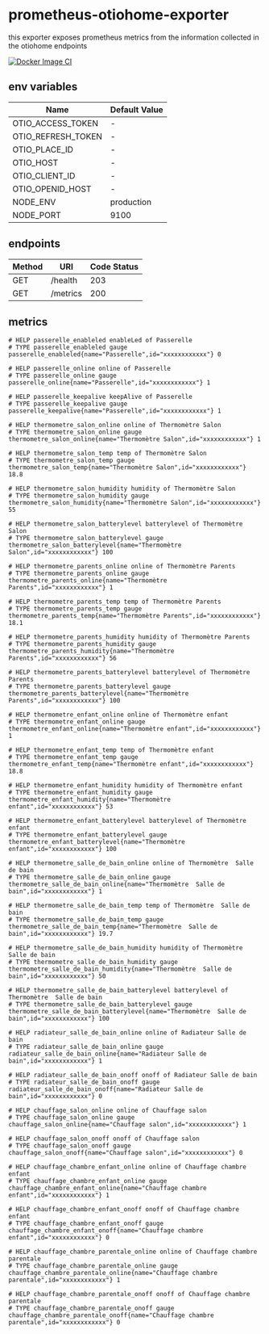 # prometheus-otiohome-exporter

this exporter exposes prometheus metrics from the information collected in the otiohome endpoints


[![Docker Image CI](https://github.com/sguesdon/prometheus-otiohome-exporter/actions/workflows/tag_build_docker_image.yml/badge.svg)](https://github.com/sguesdon/prometheus-otiohome-exporter/actions?query=Docker%20Image%20CI)

## env variables

| Name               | Default Value |
|--------------------|---------------|
| OTIO_ACCESS_TOKEN  | -             |
| OTIO_REFRESH_TOKEN | -             |
| OTIO_PLACE_ID      | -             |
| OTIO_HOST          | -             |
| OTIO_CLIENT_ID     | -             |
| OTIO_OPENID_HOST   | -             |
| NODE_ENV           | production    |
| NODE_PORT          | 9100          |

## endpoints

| Method | URI      | Code Status |
|--------|----------|-------------|
| GET    | /health  | 203         |
| GET    | /metrics | 200         |

## metrics

```
# HELP passerelle_enableled enableLed of Passerelle
# TYPE passerelle_enableled gauge
passerelle_enableled{name="Passerelle",id="xxxxxxxxxxxx"} 0

# HELP passerelle_online online of Passerelle
# TYPE passerelle_online gauge
passerelle_online{name="Passerelle",id="xxxxxxxxxxxx"} 1

# HELP passerelle_keepalive keepAlive of Passerelle
# TYPE passerelle_keepalive gauge
passerelle_keepalive{name="Passerelle",id="xxxxxxxxxxxx"} 1

# HELP thermometre_salon_online online of Thermomètre Salon
# TYPE thermometre_salon_online gauge
thermometre_salon_online{name="Thermomètre Salon",id="xxxxxxxxxxxx"} 1

# HELP thermometre_salon_temp temp of Thermomètre Salon
# TYPE thermometre_salon_temp gauge
thermometre_salon_temp{name="Thermomètre Salon",id="xxxxxxxxxxxx"} 18.8

# HELP thermometre_salon_humidity humidity of Thermomètre Salon
# TYPE thermometre_salon_humidity gauge
thermometre_salon_humidity{name="Thermomètre Salon",id="xxxxxxxxxxxx"} 55

# HELP thermometre_salon_batterylevel batterylevel of Thermomètre Salon
# TYPE thermometre_salon_batterylevel gauge
thermometre_salon_batterylevel{name="Thermomètre Salon",id="xxxxxxxxxxxx"} 100

# HELP thermometre_parents_online online of Thermomètre Parents
# TYPE thermometre_parents_online gauge
thermometre_parents_online{name="Thermomètre Parents",id="xxxxxxxxxxxx"} 1

# HELP thermometre_parents_temp temp of Thermomètre Parents
# TYPE thermometre_parents_temp gauge
thermometre_parents_temp{name="Thermomètre Parents",id="xxxxxxxxxxxx"} 18.1

# HELP thermometre_parents_humidity humidity of Thermomètre Parents
# TYPE thermometre_parents_humidity gauge
thermometre_parents_humidity{name="Thermomètre Parents",id="xxxxxxxxxxxx"} 56

# HELP thermometre_parents_batterylevel batterylevel of Thermomètre Parents
# TYPE thermometre_parents_batterylevel gauge
thermometre_parents_batterylevel{name="Thermomètre Parents",id="xxxxxxxxxxxx"} 100

# HELP thermometre_enfant_online online of Thermomètre enfant
# TYPE thermometre_enfant_online gauge
thermometre_enfant_online{name="Thermomètre enfant",id="xxxxxxxxxxxx"} 1

# HELP thermometre_enfant_temp temp of Thermomètre enfant
# TYPE thermometre_enfant_temp gauge
thermometre_enfant_temp{name="Thermomètre enfant",id="xxxxxxxxxxxx"} 18.8

# HELP thermometre_enfant_humidity humidity of Thermomètre enfant
# TYPE thermometre_enfant_humidity gauge
thermometre_enfant_humidity{name="Thermomètre enfant",id="xxxxxxxxxxxx"} 53

# HELP thermometre_enfant_batterylevel batterylevel of Thermomètre enfant
# TYPE thermometre_enfant_batterylevel gauge
thermometre_enfant_batterylevel{name="Thermomètre enfant",id="xxxxxxxxxxxx"} 100

# HELP thermometre_salle_de_bain_online online of Thermomètre  Salle de bain
# TYPE thermometre_salle_de_bain_online gauge
thermometre_salle_de_bain_online{name="Thermomètre  Salle de bain",id="xxxxxxxxxxxx"} 1

# HELP thermometre_salle_de_bain_temp temp of Thermomètre  Salle de bain
# TYPE thermometre_salle_de_bain_temp gauge
thermometre_salle_de_bain_temp{name="Thermomètre  Salle de bain",id="xxxxxxxxxxxx"} 19.7

# HELP thermometre_salle_de_bain_humidity humidity of Thermomètre  Salle de bain
# TYPE thermometre_salle_de_bain_humidity gauge
thermometre_salle_de_bain_humidity{name="Thermomètre  Salle de bain",id="xxxxxxxxxxxx"} 50

# HELP thermometre_salle_de_bain_batterylevel batterylevel of Thermomètre  Salle de bain
# TYPE thermometre_salle_de_bain_batterylevel gauge
thermometre_salle_de_bain_batterylevel{name="Thermomètre  Salle de bain",id="xxxxxxxxxxxx"} 100

# HELP radiateur_salle_de_bain_online online of Radiateur Salle de bain
# TYPE radiateur_salle_de_bain_online gauge
radiateur_salle_de_bain_online{name="Radiateur Salle de bain",id="xxxxxxxxxxxx"} 1

# HELP radiateur_salle_de_bain_onoff onoff of Radiateur Salle de bain
# TYPE radiateur_salle_de_bain_onoff gauge
radiateur_salle_de_bain_onoff{name="Radiateur Salle de bain",id="xxxxxxxxxxxx"} 0

# HELP chauffage_salon_online online of Chauffage salon
# TYPE chauffage_salon_online gauge
chauffage_salon_online{name="Chauffage salon",id="xxxxxxxxxxxx"} 1

# HELP chauffage_salon_onoff onoff of Chauffage salon
# TYPE chauffage_salon_onoff gauge
chauffage_salon_onoff{name="Chauffage salon",id="xxxxxxxxxxxx"} 0

# HELP chauffage_chambre_enfant_online online of Chauffage chambre enfant
# TYPE chauffage_chambre_enfant_online gauge
chauffage_chambre_enfant_online{name="Chauffage chambre enfant",id="xxxxxxxxxxxx"} 1

# HELP chauffage_chambre_enfant_onoff onoff of Chauffage chambre enfant
# TYPE chauffage_chambre_enfant_onoff gauge
chauffage_chambre_enfant_onoff{name="Chauffage chambre enfant",id="xxxxxxxxxxxx"} 0

# HELP chauffage_chambre_parentale_online online of Chauffage chambre parentale
# TYPE chauffage_chambre_parentale_online gauge
chauffage_chambre_parentale_online{name="Chauffage chambre parentale",id="xxxxxxxxxxxx"} 1

# HELP chauffage_chambre_parentale_onoff onoff of Chauffage chambre parentale
# TYPE chauffage_chambre_parentale_onoff gauge
chauffage_chambre_parentale_onoff{name="Chauffage chambre parentale",id="xxxxxxxxxxxx"} 0
```
